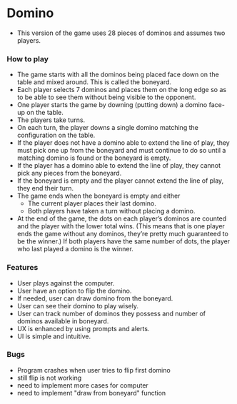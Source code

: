 # Domino

- This version of the game uses 28 pieces of dominos and assumes two players.

### How to play

- The game starts with all the dominos being placed face down on the table and mixed around.  This is called the boneyard.
- Each player selects 7 dominos and places them on the long edge so as to be able to see them without being visible to the opponent.
- One player starts the game by downing (putting down) a domino face-up on the table.
- The players take turns.
- On  each  turn,  the  player  downs  a  single  domino  matching  the  configuration  on  the table.
- If the player does not have a domino able to extend the line of play, they must pick one up from the boneyard and must continue to do so until a matching domino is found or the boneyard is empty.
- If the player has a domino able to extend the line of play, they cannot pick any pieces from the boneyard.
- If the boneyard is empty and the player cannot extend the line of play, they end their turn.
- The game ends when the boneyard is empty and either
  * The current player places their last domino.
  * Both players have taken a turn without placing a domino.
- At the end of the game, the dots on each player’s dominos are counted and the player with the lower total wins.  (This means that is one player ends the game without any dominos, they’re pretty much guaranteed to be the winner.)
  If both players have the same number of dots, the player who last played a domino is the winner.

    
### Features

- User plays against the computer.
- User have an option to flip the domino. 
- If needed, user can draw domino from the boneyard.
- User can see their domino to play wisely. 
- User can track number of dominos they possess and number of dominos available in boneyard.
- UX is enhanced by using prompts and alerts. 
- UI is simple and intuitive.

### Bugs

- Program crashes when user tries to flip first domino
- still flip is not working
- need to implement more cases for computer
- need to implement "draw from boneyard" function
